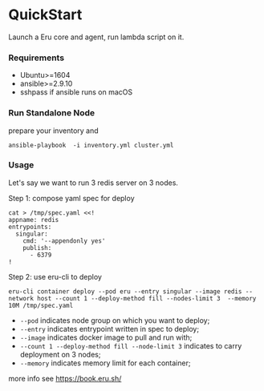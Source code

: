 QuickStart
===========

Launch a Eru core and agent, run lambda script on it.

### Requirements

* Ubuntu>=1604
* ansible>=2.9.10
* sshpass if ansible runs on macOS

### Run Standalone Node

prepare your inventory and

```
ansible-playbook  -i inventory.yml cluster.yml
```

### Usage

Let's say we want to run 3 redis server on 3 nodes.

Step 1: compose yaml spec for deploy

```
cat > /tmp/spec.yaml <<!
appname: redis
entrypoints:
  singular:
    cmd: '--appendonly yes'
    publish:
      - 6379
!
```

Step 2: use eru-cli to deploy

```
eru-cli container deploy --pod eru --entry singular --image redis --network host --count 1 --deploy-method fill --nodes-limit 3  --memory 10M /tmp/spec.yaml
```

* `--pod` indicates node group on which you want to deploy;
* `--entry` indicates entrypoint written in spec to deploy;
* `--image` indicates docker image to pull and run with;
* `--count 1 --deploy-method fill --node-limit 3` indicates to carry deployment on 3 nodes;
* `--memory` indicates memory limit for each container;

more info see https://book.eru.sh/
